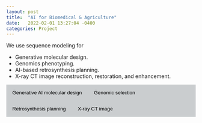 ```yaml
---
layout: post
title:  "AI for Biomedical & Agriculture"
date:   2022-02-01 13:27:04 -0400
categories: Project
---
```


We use sequence modeling for <br>

- Generative molecular design.
- Genomics phenotyping.
- AI-based retrosynthesis planning.
- X-ray CT image reconstruction, restoration, and enhancement.

<style>
	.dropdown-menu>.active {
           background-color: #333436;
        }
	.img-fluid{border:1px solid #ccc;margin:5px 5px 5px 0px}
	.step_head{font-size:1.25em;color:#333436;font-weight:bold;    border-bottom: 1.3px solid #333436;margin-top:10px;}
	.sub_head{font-size:0.85em;color:##333436;font-weight:bold;margin-bottom:2px;}
	.doc-content p{font-size:0.9em;margin-bottom:2px;}
	h2{font-size:1.25em;}
	.target-title{color:#C03D96;font-weight:bold;text-decoration:underline}
    	/* Style the tab */
	.tab {
	  overflow: hidden;
	  background-color: #cacdcf;
	}

	/* Style the buttons that are used to open the tab content */
	.tab button {
	  background-color: inherit;
	  float: left;
	  border: none;
	  outline: none;
	  cursor: pointer;
	  padding: 14px 16px;
	  transition: 0.3s;
	}

	/* Change background color of buttons on hover */
	.tab button:hover {
	  background-color: #333436;
	}

	/* Create an active/current tablink class */
	.tab button.active {
	  background-color: #333436;
          color: #FFFFFF;
	}

	/* Style the tab content */
	.tabcontent {
	  display: none;
	  padding: 6px 12px;
	  border-top: none;
	}
 </style>



<div class="tab-pane" id="overview_mac">

<div class="tab">
<button class="tablinks" onclick="show(event, 'chemistry')">
        Generative AI molecular design
</button>
<button class="tablinks" onclick="show(event, 'biology')">
        Genomic selection
</button>
<button class="tablinks" onclick="show(event, 'retro')">
        Retrosynthesis planning
</button>
<button class="tablinks" onclick="show(event, 'CT')">
        X-ray CT image
</button>
</div>


<div class="tabcontent" id="retro" style="display:none;">
We work on AI based retrosynthetic accessibility estimation.
</div>


<div class="tabcontent" id="chemistry" style="display:none;">

<center><figure class="fifth">
  <img src="{{ site.url }}{{ site.baseurl }}/images/drugdiscovery.png" style="width: 300px; box-shadow: none">
  <img src="{{ site.url }}{{ site.baseurl }}/images/EGFR.png" style="width: 200px; box-shadow: none">
  <img src="{{ site.url }}{{ site.baseurl }}/images/HTR1A.png" style="width: 200px; box-shadow: none">
  <img src="{{ site.url }}{{ site.baseurl }}/images/S1PR1.png" style="width: 200px; box-shadow: none">
</figure></center>

<br>cMolGPT: A Conditional Generative Pre-Trained Transformer for Target-Specific De Novo Molecular Generation. [pdf](https://www.mdpi.com/1420-3049/28/11/4430) 
</div>



<div class="tabcontent" id="biology" style="display:none;">
<a href=""> <img src="{{ site.url }}{{ site.baseurl }}/images/advremoval.png" style="width: 500px; box-shadow: none"></a>
<br>Adversarial Removal of Population Bias in Genomics Phenotype Prediction. 
<br><a href="https://github.com/hzz0024/EasyParallel"> <img src="{{ site.url }}{{ site.baseurl }}/images/easyparallel.png" style="width: 150px; box-shadow: none"></a><br>A cross-platform tool that utilizes a multi-thread parallel algorithm for processing multiple iterations of bioinformatic analyses. 
</div>


<div class="tabcontent" id="CT" style="display:none;">
<a href=""> <img src="{{ site.url }}{{ site.baseurl }}/images/CT.png" style="width: 500px; box-shadow: none"></a>
<br>AI based X-ray CT image reconstruction.

</div>



<script>
	function show(evt, cityName) {
  var i, tabcontent, tablinks;
  
  //Get all elements with class="tabcontent" and hide them
  tabcontent = document.getElementsByClassName("tabcontent");
  for (i = 0; i < tabcontent.length; i++) {
      tabcontent[i].style.display = "none";
  }
  
  // Get all elements with class="tablinks" and remove the class "active"
  tablinks = document.getElementsByClassName("tablinks");
  for (i = 0; i < tablinks.length; i++) {
      tablinks[i].className = tablinks[i].className.replace(" active", "");
  }
  
  // Show the current tab, and add an "active" class to the button that opened the tab
  document.getElementById(cityName).style.display = "block";
      evt.currentTarget.className += " active";
}
function hideshow(id) {
        var e = document.getElementById(id);
        e.style.display = (e.style.display == 'block') ? 'none' : 'none';
}
function showhide(id) {
       	var e = document.getElementById(id);
       	e.style.display = (e.style.display == 'block') ? 'none' : 'block';
}
</script>
